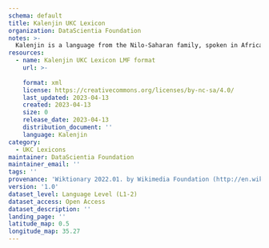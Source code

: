 ```yaml
---
schema: default
title: Kalenjin UKC Lexicon
organization: DataScientia Foundation
notes: >-
  Kalenjin is a language from the Nilo-Saharan family, spoken in Africa. The UKC Lexicon of Kalenjin is represented as a lexico-semantic network. It consists of words, word senses, synsets, as well as sense-level and synset-level relationships.
resources:
  - name: Kalenjin UKC Lexicon LMF format
    url: >-
      
    format: xml
    license: https://creativecommons.org/licenses/by-nc-sa/4.0/
    last_updated: 2023-04-13
    created: 2023-04-13
    size: 0
    release_date: 2023-04-13
    distribution_document: ''
    language: Kalenjin
category:
  - UKC Lexicons
maintainer: DataScientia Foundation
maintainer_email: ''
tags: ''
provenance: 'Wiktionary 2022.01. by Wikimedia Foundation (http://en.wiktionary.org); CogNet 2.1 by Khuyagbaatar Batsuren, National University of Mongolia (http://cognet.ukc.disi.unitn.it); Princeton WordNet 2.1 by Princeton University (https://wordnet.princeton.edu)'
version: '1.0'
dataset_level: Language Level (L1-2)
dataset_access: Open Access
dataset_description: ''
landing_page: ''
latitude_map: 0.5
longitude_map: 35.27
---
```


